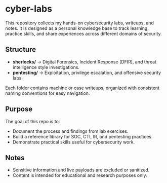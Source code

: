 # cyber-labs

This repository collects my hands-on cybersecurity labs, writeups, and notes.
It is designed as a personal knowledge base to track learning, practice skills, and share experiences across different domains of security.

## Structure

- **sherlocks/** → Digital Forensics, Incident Response (DFIR), and threat intelligence style investigations.
- **pentesting/** → Exploitation, privilege escalation, and offensive security labs.

Each folder contains machine or case writeups, organized with consistent naming conventions for easy navigation.

## Purpose

The goal of this repo is to:
- Document the process and findings from lab exercises.
- Build a reference library for SOC, CTI, IR, and pentesting practices.
- Demonstrate practical skills useful for cybersecurity work.

## Notes

- Sensitive information and live payloads are excluded or sanitized.
- Content is intended for educational and research purposes only.

